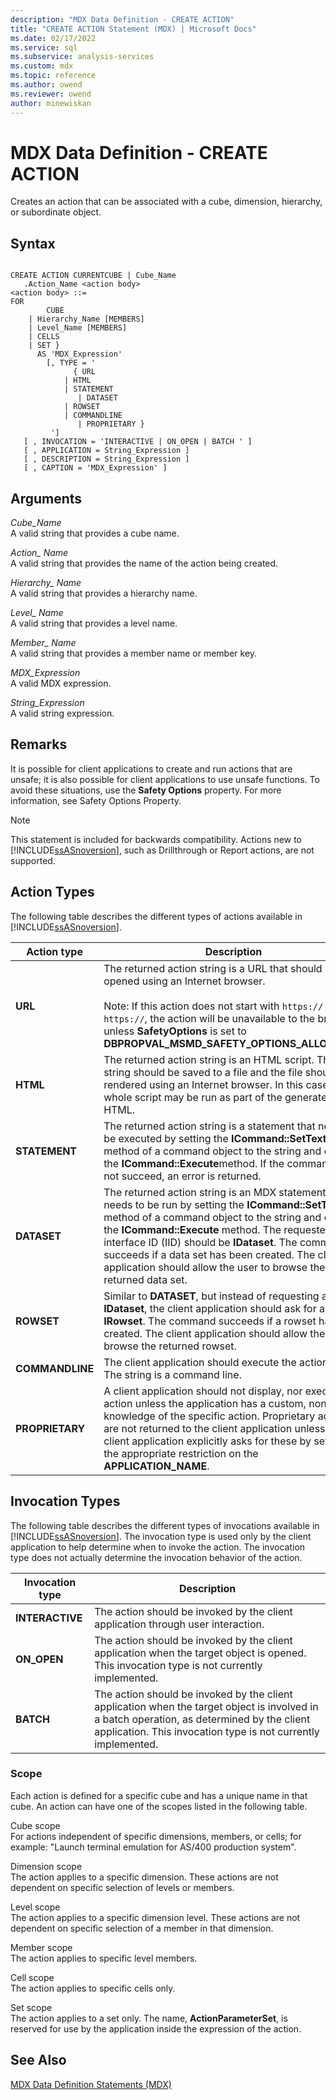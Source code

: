 ```yaml
---
description: "MDX Data Definition - CREATE ACTION"
title: "CREATE ACTION Statement (MDX) | Microsoft Docs"
ms.date: 02/17/2022
ms.service: sql
ms.subservice: analysis-services
ms.custom: mdx
ms.topic: reference
ms.author: owend
ms.reviewer: owend
author: minewiskan
---
```

# MDX Data Definition - CREATE ACTION


  Creates an action that can be associated with a cube, dimension, hierarchy, or subordinate object.  
  
## Syntax  
  
```  
  
CREATE ACTION CURRENTCUBE | Cube_Name  
   .Action_Name <action body>  
<action body> ::=   
FOR   
        CUBE   
    | Hierarchy_Name [MEMBERS]   
    | Level_Name [MEMBERS]   
    | CELLS   
    | SET }   
      AS 'MDX_Expression'   
        [, TYPE = '  
              { URL   
            | HTML   
            | STATEMENT   
               | DATASET   
            | ROWSET   
            | COMMANDLINE   
               | PROPRIETARY }   
         ']  
   [ , INVOCATION = 'INTERACTIVE | ON_OPEN | BATCH ' ]  
   [ , APPLICATION = String_Expression ]  
   [ , DESCRIPTION = String_Expression ]  
   [ , CAPTION = 'MDX_Expression' ]  
```  
  
## Arguments  
 *Cube_Name*  
 A valid string that provides a cube name.  
  
 *Action_ Name*  
 A valid string that provides the name of the action being created.  
  
 *Hierarchy_ Name*  
 A valid string that provides a hierarchy name.  
  
 *Level_ Name*  
 A valid string that provides a level name.  
  
 *Member_ Name*  
 A valid string that provides a member name or member key.  
  
 *MDX_Expression*  
 A valid MDX expression.  
  
 *String_Expression*  
 A valid string expression.  
  
## Remarks  
 It is possible for client applications to create and run actions that are unsafe; it is also possible for client applications to use unsafe functions. To avoid these situations, use the **Safety Options** property. For more information, see Safety Options Property.  
  
> [!NOTE]  
>  This statement is included for backwards compatibility. Actions new to [!INCLUDE[ssASnoversion](../includes/ssasnoversion-md.md)], such as Drillthrough or Report actions, are not supported.  
  
## Action Types  
 The following table describes the different types of actions available in [!INCLUDE[ssASnoversion](../includes/ssasnoversion-md.md)].  
  
|Action type|Description|  
|-----------------|-----------------|  
|**URL**|The returned action string is a URL that should be opened using an Internet browser.<br /><br /> Note: If this action does not start with `https://` or `https://`, the action will be unavailable to the browser unless **SafetyOptions** is set to **DBPROPVAL_MSMD_SAFETY_OPTIONS_ALLOW_ALL**.|  
|**HTML**|The returned action string is an HTML script. The string should be saved to a file and the file should be rendered using an Internet browser. In this case, a whole script may be run as part of the generated HTML.|  
|**STATEMENT**|The returned action string is a statement that needs to be executed by setting the **ICommand::SetText** method of a command object to the string and calling the **ICommand::Execute**method. If the command does not succeed, an error is returned.|  
|**DATASET**|The returned action string is an MDX statement that needs to be run by setting the **ICommand::SetText** method of a command object to the string and calling the **ICommand::Execute** method. The requested interface ID (IID) should be **IDataset**. The command succeeds if a data set has been created. The client application should allow the user to browse the returned data set.|  
|**ROWSET**|Similar to **DATASET**, but instead of requesting an IID of **IDataset**, the client application should ask for an IID of **IRowset**. The command succeeds if a rowset has been created. The client application should allow the user to browse the returned rowset.|  
|**COMMANDLINE**|The client application should execute the action string. The string is a command line.|  
|**PROPRIETARY**|A client application should not display, nor execute the action unless the application has a custom, nongeneric knowledge of the specific action. Proprietary actions are not returned to the client application unless the client application explicitly asks for these by setting the appropriate restriction on the **APPLICATION_NAME**.|  
  
## Invocation Types  
 The following table describes the different types of invocations available in [!INCLUDE[ssASnoversion](../includes/ssasnoversion-md.md)]. The invocation type is used only by the client application to help determine when to invoke the action. The invocation type does not actually determine the invocation behavior of the action.  
  
|Invocation type|Description|  
|---------------------|-----------------|  
|**INTERACTIVE**|The action should be invoked by the client application through user interaction.|  
|**ON_OPEN**|The action should be invoked by the client application when the target object is opened. This invocation type is not currently implemented.|  
|**BATCH**|The action should be invoked by the client application when the target object is involved in a batch operation, as determined by the client application. This invocation type is not currently implemented.|  
  
### Scope  
 Each action is defined for a specific cube and has a unique name in that cube. An action can have one of the scopes listed in the following table.  
  
 Cube scope  
 For actions independent of specific dimensions, members, or cells; for example: "Launch terminal emulation for AS/400 production system".  
  
 Dimension scope  
 The action applies to a specific dimension. These actions are not dependent on specific selection of levels or members.  
  
 Level scope  
 The action applies to a specific dimension level. These actions are not dependent on specific selection of a member in that dimension.  
  
 Member scope  
 The action applies to specific level members.  
  
 Cell scope  
 The action applies to specific cells only.  
  
 Set scope  
 The action applies to a set only. The name, **ActionParameterSet**, is reserved for use by the application inside the expression of the action.  
  
## See Also  
 [MDX Data Definition Statements &#40;MDX&#41;](../mdx/mdx-data-definition-statements-mdx.md)  
  
  
